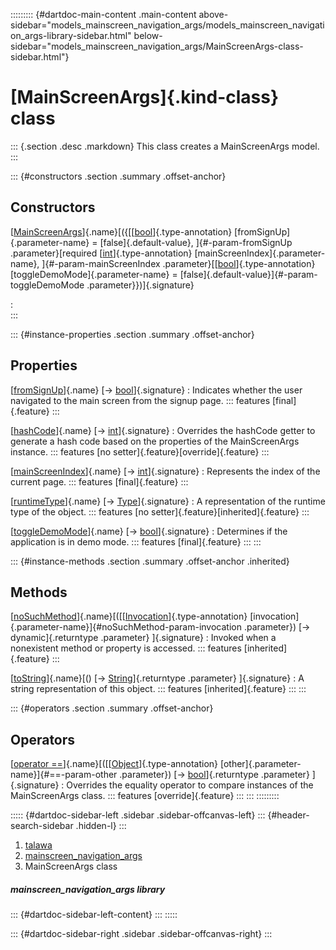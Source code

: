::::::::: {#dartdoc-main-content .main-content above-sidebar="models_mainscreen_navigation_args/models_mainscreen_navigation_args-library-sidebar.html" below-sidebar="models_mainscreen_navigation_args/MainScreenArgs-class-sidebar.html"}
<div>

# [MainScreenArgs]{.kind-class} class

</div>

::: {.section .desc .markdown}
This class creates a MainScreenArgs model.
:::

::: {#constructors .section .summary .offset-anchor}
## Constructors

[[MainScreenArgs](../models_mainscreen_navigation_args/MainScreenArgs/MainScreenArgs.html)]{.name}[({[[[bool](https://api.flutter.dev/flutter/dart-core/bool-class.html)]{.type-annotation} [fromSignUp]{.parameter-name} = [false]{.default-value}, ]{#-param-fromSignUp .parameter}[required [[int](https://api.flutter.dev/flutter/dart-core/int-class.html)]{.type-annotation} [mainScreenIndex]{.parameter-name}, ]{#-param-mainScreenIndex .parameter}[[[bool](https://api.flutter.dev/flutter/dart-core/bool-class.html)]{.type-annotation} [toggleDemoMode]{.parameter-name} = [false]{.default-value}]{#-param-toggleDemoMode .parameter}})]{.signature}

:   
:::

::: {#instance-properties .section .summary .offset-anchor}
## Properties

[[fromSignUp](../models_mainscreen_navigation_args/MainScreenArgs/fromSignUp.html)]{.name} [→ [bool](https://api.flutter.dev/flutter/dart-core/bool-class.html)]{.signature}
:   Indicates whether the user navigated to the main screen from the
    signup page.
    ::: features
    [final]{.feature}
    :::

[[hashCode](../models_mainscreen_navigation_args/MainScreenArgs/hashCode.html)]{.name} [→ [int](https://api.flutter.dev/flutter/dart-core/int-class.html)]{.signature}
:   Overrides the hashCode getter to generate a hash code based on the
    properties of the MainScreenArgs instance.
    ::: features
    [no setter]{.feature}[override]{.feature}
    :::

[[mainScreenIndex](../models_mainscreen_navigation_args/MainScreenArgs/mainScreenIndex.html)]{.name} [→ [int](https://api.flutter.dev/flutter/dart-core/int-class.html)]{.signature}
:   Represents the index of the current page.
    ::: features
    [final]{.feature}
    :::

[[runtimeType](https://api.flutter.dev/flutter/dart-core/Object/runtimeType.html)]{.name} [→ [Type](https://api.flutter.dev/flutter/dart-core/Type-class.html)]{.signature}
:   A representation of the runtime type of the object.
    ::: features
    [no setter]{.feature}[inherited]{.feature}
    :::

[[toggleDemoMode](../models_mainscreen_navigation_args/MainScreenArgs/toggleDemoMode.html)]{.name} [→ [bool](https://api.flutter.dev/flutter/dart-core/bool-class.html)]{.signature}
:   Determines if the application is in demo mode.
    ::: features
    [final]{.feature}
    :::
:::

::: {#instance-methods .section .summary .offset-anchor .inherited}
## Methods

[[noSuchMethod](https://api.flutter.dev/flutter/dart-core/Object/noSuchMethod.html)]{.name}[([[[Invocation](https://api.flutter.dev/flutter/dart-core/Invocation-class.html)]{.type-annotation} [invocation]{.parameter-name}]{#noSuchMethod-param-invocation .parameter}) [→ dynamic]{.returntype .parameter} ]{.signature}
:   Invoked when a nonexistent method or property is accessed.
    ::: features
    [inherited]{.feature}
    :::

[[toString](https://api.flutter.dev/flutter/dart-core/Object/toString.html)]{.name}[() [→ [String](https://api.flutter.dev/flutter/dart-core/String-class.html)]{.returntype .parameter} ]{.signature}
:   A string representation of this object.
    ::: features
    [inherited]{.feature}
    :::
:::

::: {#operators .section .summary .offset-anchor}
## Operators

[[operator ==](../models_mainscreen_navigation_args/MainScreenArgs/operator_equals.html)]{.name}[([[[Object](https://api.flutter.dev/flutter/dart-core/Object-class.html)]{.type-annotation} [other]{.parameter-name}]{#==-param-other .parameter}) [→ [bool](https://api.flutter.dev/flutter/dart-core/bool-class.html)]{.returntype .parameter} ]{.signature}
:   Overrides the equality operator to compare instances of the
    MainScreenArgs class.
    ::: features
    [override]{.feature}
    :::
:::
:::::::::

::::: {#dartdoc-sidebar-left .sidebar .sidebar-offcanvas-left}
::: {#header-search-sidebar .hidden-l}
:::

1.  [talawa](../index.html)
2.  [mainscreen_navigation_args](../models_mainscreen_navigation_args/)
3.  MainScreenArgs class

##### mainscreen_navigation_args library

::: {#dartdoc-sidebar-left-content}
:::
:::::

::: {#dartdoc-sidebar-right .sidebar .sidebar-offcanvas-right}
:::
